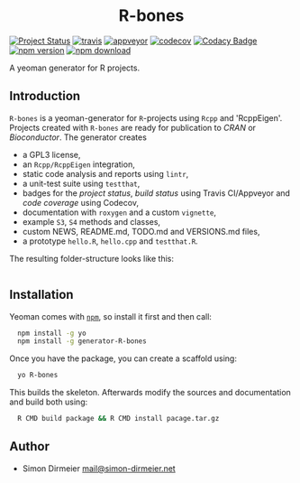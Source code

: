 <h1 align="center"> R-bones </h1>

[![Project Status](http://www.repostatus.org/badges/latest/wip.svg)](http://www.repostatus.org/#wip)
[![travis](https://travis-ci.org/dirmeier/R-bones.svg?branch=master)](https://travis-ci.org/dirmeier/R-bones)
[![appveyor](https://ci.appveyor.com/api/projects/status/6kpnkmlva9hio2hc?svg=true)](https://ci.appveyor.com/project/dirmeier/R-bones)
[![codecov](https://codecov.io/gh/dirmeier/R-bones/branch/master/graph/badge.svg)](https://codecov.io/gh/dirmeier/R-bones)
[![Codacy Badge](https://api.codacy.com/project/badge/Grade/cc7de342ad8245129d5cd1e1df98fb62)](https://www.codacy.com/app/simon-dirmeier/R-bones?utm_source=github.com&amp;utm_medium=referral&amp;utm_content=dirmeier/python-bones&amp;utm_campaign=Badge_Grade)
[![npm version](https://badge.fury.io/js/generator-R-bones.svg)](https://www.npmjs.com/package/generator-R-bones)
[![npm download](https://img.shields.io/npm/dt/generator-R-bones.svg)](https://www.npmjs.com/package/generator-R-bones)


A yeoman generator for R projects.

## Introduction

`R-bones` is a yeoman-generator for `R`-projects using `Rcpp` and 'RcppEigen'.
 Projects created with `R-bones` are ready for publication to *CRAN* or *Bioconductor*. The generator creates

* a GPL3 license,
* an `Rcpp/RcppEigen` integration, 
* static code analysis and reports using `lintr`,
* a unit-test suite using `testthat`,
* badges for the *project status*, *build status* using Travis CI/Appveyor and *code coverage* using Codecov,
* documentation with `roxygen` and a custom `vignette`,
* example `S3`, `S4` methods and classes,
* custom NEWS, README.md, TODO.md and VERSIONS.md files,
* a prototype `hello.R`, `hello.cpp` and `testthat.R`.

The resulting folder-structure looks like this:

```sh

```

## Installation

Yeoman comes with [```npm```](https://nodejs.org/en/download/current/), so install it first and then call:

```sh
  npm install -g yo
  npm install -g generator-R-bones
```

Once you have the package, you can create a scaffold using:

```sh
  yo R-bones
```

This builds the skeleton. Afterwards modify the sources and documentation and build both using:

```sh
  R CMD build package && R CMD install pacage.tar.gz
```

## Author

* Simon Dirmeier <a href="mailto:mail@simon-dirmeier.net">mail@simon-dirmeier.net</a>
